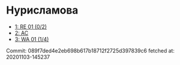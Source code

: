# Нурисламова
- [1: RE 01 (0/2)](1.md)
- [2: AC](2.md)
- [3: WA 01 (1/4)](3.md)

Commit: 089f7ded4e2eb698b617b18712f2725d397839c6
 fetched at: 20201103-145237
